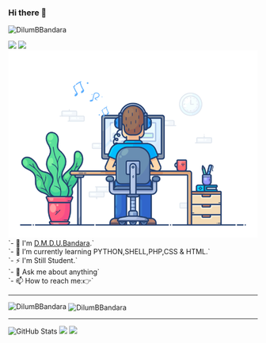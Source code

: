 ### Hi there 👋
<!--
**SumithBandara123/SumithBandara123** is a ✨ _special_ ✨ repository because its `README.md` (this file) appears on your GitHub profile.

Here are some ideas to get you started:

- 🔭 I’m currently working on ...
- 🌱 I’m currently learning PYTHON,SHELL,PHP,CSS & HTML.
- 👯 I’m looking to collaborate on ...
- 🤔 I’m looking for help with ...
- 💬 Ask me about ...
- 📫 How to reach me: ...
- 😄 Pronouns: ...
- ⚡ Fun fact: ...
-->
<p align="left"> <img src="https://komarev.com/ghpvc/?username=DilumBBandara&label=Profile%20views&color=0e75b6&style=flat" alt="DilumBBandara" /> </p>
<img src="https://img.shields.io/github/followers/DilumBBandara?style=social"></a>
<img src="https://img.shields.io/github/stars/DilumBBandara.svg?style=social&label=Star&maxAge=2592000"> </a>
<br>
<a href="https://github.com/DilumBBandara"><img src="https://github.com/DilumBBandara/DilumBBandara/blob/main/DU%20(1).gif"></a>
<br>
`- 🤗 I'm <a href="https://github.com/DilumBBandara">D.M.D.U.</a><a href="https://github.com/DilumBBandara">Bandara</a>.`
<br>
`- 🌱 I’m currently learning PYTHON,SHELL,PHP,CSS & HTML.`
<br>
`- ⚡️ I'm Still Student.`
<br>
`- 💬 Ask me about anything`
<br>
`- 📫 How to reach me:👉`
<br>
<hr>

<p><img align="left" src="https://github-readme-stats.vercel.app/api/top-langs?username=DilumBBandara&show_icons=true&locale=en&layout=compact" alt="DilumBBandara" /></p>
<p>&nbsp;<img align="center" src="https://github-readme-stats.vercel.app/api?username=DilumBBandara&show_icons=true&locale=en" alt="DilumBBandara" /></p><hr>
<img src="https://github-readme-stats.vercel.app/api?username=DilumBBandara&title_color=6FDA44&text_color=FFFFFF&show_icons=true&icon_color=6FDA44&include_all_commits=true&count_private=true&theme=dark" alt="GitHub Stats" height="200" />
<img src="https://metrics.lecoq.io/DilumBBandara?template=classic&achievements=1&achievements.threshold=C&achievements.secrets=true&achievements.display=compact&achievements.limit=0&config.timezone=Asia%2FDhaka">	
<img src="https://github-profile-trophy.vercel.app/?username=DilumBBandara&theme=onedark&title=MultiLanguage,Stars,Commit,Followers,Repo,PR">
</p>
